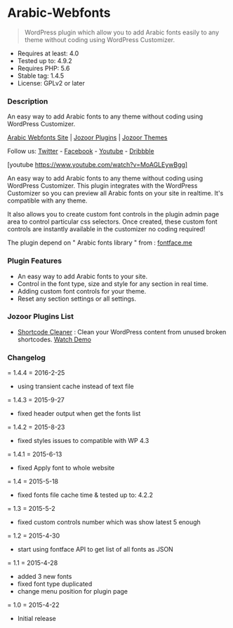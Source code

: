 # Arabic-Webfonts
> WordPress plugin which allow you to add Arabic fonts easily to any theme without coding using WordPress Customizer.

* Requires at least: 4.0
* Tested up to: 4.9.2
* Requires PHP: 5.6
* Stable tag: 1.4.5
* License: GPLv2 or later

### Description

An easy way to add Arabic fonts to any theme without coding using WordPress Customizer.

[Arabic Webfonts Site](http://plugins.jozoor.com/arabic-webfonts/) | [Jozoor Plugins](https://codecanyon.net/user/jozoor/portfolio?ref=Jozoor) | [Jozoor Themes](https://themeforest.net/user/jozoor/portfolio?ref=Jozoor)

Follow us: [Twitter](https://twitter.com/jozoor) - [Facebook](https://www.facebook.com/Jozoor) - [Youtube](https://youtube.com/jozoor) - [Dribbble](https://dribbble.com/jozoor)

[youtube https://www.youtube.com/watch?v=MoAGLEywBgg]

An easy way to add Arabic fonts to any theme without coding using WordPress Customizer. This plugin integrates with the WordPress Customizer so you can preview all Arabic fonts on your site in realtime. It's compatible with any theme.

It also allows you to create custom font controls in the plugin admin page area to control particular css selectors. Once created, these custom font controls are instantly available in the customizer no coding required!

The plugin depend on " Arabic fonts library " from : [fontface.me](http://fontface.me/)

### Plugin Features
* An easy way to add Arabic fonts to your site.
* Control in the font type, size and style for any section in real time.
* Adding custom font controls for your theme.
* Reset any section settings or all settings.

### Jozoor Plugins List
* [Shortcode Cleaner](https://plugins.jozoor.com/shortcode-cleaner/) :
Clean your WordPress content from unused broken shortcodes. [Watch Demo](https://www.youtube.com/watch?v=dXVZ5bSUduc)

### Changelog

= 1.4.4 = 2016-2-25
* using transient cache instead of text file

= 1.4.3 = 2015-9-27
* fixed header output when get the fonts list

= 1.4.2 = 2015-8-23
* fixed styles issues to compatible with WP 4.3

= 1.4.1 = 2015-6-13
* fixed Apply font to whole website

= 1.4 = 2015-5-18
* fixed fonts file cache time & tested up to: 4.2.2

= 1.3 = 2015-5-2
* fixed custom controls number which was show latest 5 enough

= 1.2 = 2015-4-30
* start using fontface API to get list of all fonts as JSON

= 1.1 = 2015-4-28
* added 3 new fonts
* fixed font type duplicated
* change menu position for plugin page

= 1.0 = 2015-4-22
* Initial release
